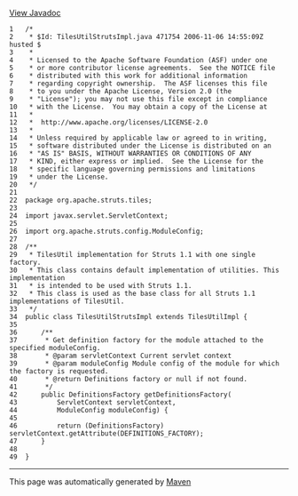 [View Javadoc](../../../../../apidocs/org/apache/struts/tiles/TilesUtilStrutsImpl.html.md)


    1   /*
    2    * $Id: TilesUtilStrutsImpl.java 471754 2006-11-06 14:55:09Z husted $
    3    *
    4    * Licensed to the Apache Software Foundation (ASF) under one
    5    * or more contributor license agreements.  See the NOTICE file
    6    * distributed with this work for additional information
    7    * regarding copyright ownership.  The ASF licenses this file
    8    * to you under the Apache License, Version 2.0 (the
    9    * "License"); you may not use this file except in compliance
    10   * with the License.  You may obtain a copy of the License at
    11   *
    12   *  http://www.apache.org/licenses/LICENSE-2.0
    13   *
    14   * Unless required by applicable law or agreed to in writing,
    15   * software distributed under the License is distributed on an
    16   * "AS IS" BASIS, WITHOUT WARRANTIES OR CONDITIONS OF ANY
    17   * KIND, either express or implied.  See the License for the
    18   * specific language governing permissions and limitations
    19   * under the License.
    20   */
    21  
    22  package org.apache.struts.tiles;
    23  
    24  import javax.servlet.ServletContext;
    25  
    26  import org.apache.struts.config.ModuleConfig;
    27  
    28  /**
    29   * TilesUtil implementation for Struts 1.1 with one single factory.
    30   * This class contains default implementation of utilities. This implementation
    31   * is intended to be used with Struts 1.1.
    32   * This class is used as the base class for all Struts 1.1 implementations of TilesUtil.
    33   */
    34  public class TilesUtilStrutsImpl extends TilesUtilImpl {
    35  
    36      /**
    37       * Get definition factory for the module attached to the specified moduleConfig.
    38       * @param servletContext Current servlet context
    39       * @param moduleConfig Module config of the module for which the factory is requested.
    40       * @return Definitions factory or null if not found.
    41       */
    42      public DefinitionsFactory getDefinitionsFactory(
    43          ServletContext servletContext,
    44          ModuleConfig moduleConfig) {
    45  
    46          return (DefinitionsFactory) servletContext.getAttribute(DEFINITIONS_FACTORY);
    47      }
    48  
    49  }

------------------------------------------------------------------------

This page was automatically generated by [Maven](http://maven.apache.org/)
